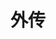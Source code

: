 <div class="title-box">
    <h1 class="part-title">
        <div class="dot"><p>外传</p></div>
    </h1>
</div>
